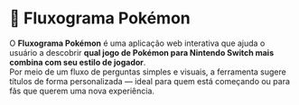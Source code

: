 # 🌟 Fluxograma Pokémon

O **Fluxograma Pokémon** é uma aplicação web interativa que ajuda o usuário a descobrir **qual jogo de Pokémon para Nintendo Switch mais combina com seu estilo de jogador**.  
Por meio de um fluxo de perguntas simples e visuais, a ferramenta sugere títulos de forma personalizada — ideal para quem está começando ou para fãs que querem uma nova experiência.
